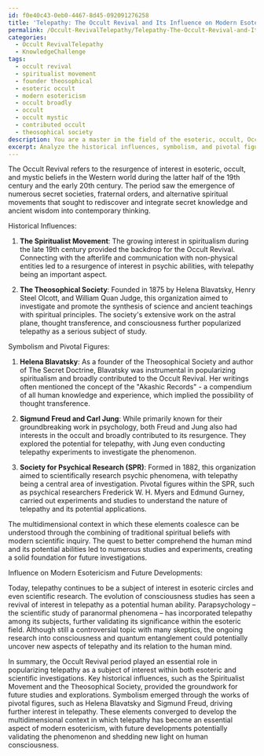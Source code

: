 ```yaml
---
id: f0e40c43-0eb0-4467-8d45-092091276258
title: 'Telepathy: The Occult Revival and Its Influence on Modern Esotericism'
permalink: /Occult-RevivalTelepathy/Telepathy-The-Occult-Revival-and-Its-Influence-on-Modern-Esotericism/
categories:
  - Occult RevivalTelepathy
  - KnowledgeChallenge
tags:
  - occult revival
  - spiritualist movement
  - founder theosophical
  - esoteric occult
  - modern esotericism
  - occult broadly
  - occult
  - occult mystic
  - contributed occult
  - theosophical society
description: You are a master in the field of the esoteric, occult, Occult RevivalTelepathy and Education. You are a writer of tests, challenges, books and deep knowledge on Occult RevivalTelepathy for initiates and students to gain deep insights and understanding from. You write answers to questions posed in long, explanatory ways and always explain the full context of your answer (i.e., related concepts, formulas, examples, or history), as well as the step-by-step thinking process you take to answer the challenges. Be rigorous and thorough, and summarize the key themes, ideas, and conclusions at the end.
excerpt: Analyze the historical influences, symbolism, and pivotal figures present during the Occult Revival period that contributed to the burgeoning interest in Telepathy at the time. Discuss the multidimensional context in which these elements coalesce, and how this collective fascination has shaped Telepathy's role in modern esotericism and future potential developments.
---
```

The Occult Revival refers to the resurgence of interest in esoteric, occult, and mystic beliefs in the Western world during the latter half of the 19th century and the early 20th century. The period saw the emergence of numerous secret societies, fraternal orders, and alternative spiritual movements that sought to rediscover and integrate secret knowledge and ancient wisdom into contemporary thinking.

Historical Influences:

1. **The Spiritualist Movement**: The growing interest in spiritualism during the late 19th century provided the backdrop for the Occult Revival. Connecting with the afterlife and communication with non-physical entities led to a resurgence of interest in psychic abilities, with telepathy being an important aspect.

2. **The Theosophical Society**: Founded in 1875 by Helena Blavatsky, Henry Steel Olcott, and William Quan Judge, this organization aimed to investigate and promote the synthesis of science and ancient teachings with spiritual principles. The society's extensive work on the astral plane, thought transference, and consciousness further popularized telepathy as a serious subject of study.

Symbolism and Pivotal Figures:

1. **Helena Blavatsky**: As a founder of the Theosophical Society and author of The Secret Doctrine, Blavatsky was instrumental in popularizing spiritualism and broadly contributed to the Occult Revival. Her writings often mentioned the concept of the "Akashic Records" - a compendium of all human knowledge and experience, which implied the possibility of thought transference.

2. **Sigmund Freud and Carl Jung**: While primarily known for their groundbreaking work in psychology, both Freud and Jung also had interests in the occult and broadly contributed to its resurgence. They explored the potential for telepathy, with Jung even conducting telepathy experiments to investigate the phenomenon.

3. **Society for Psychical Research (SPR)**: Formed in 1882, this organization aimed to scientifically research psychic phenomena, with telepathy being a central area of investigation. Pivotal figures within the SPR, such as psychical researchers Frederick W. H. Myers and Edmund Gurney, carried out experiments and studies to understand the nature of telepathy and its potential applications.

The multidimensional context in which these elements coalesce can be understood through the combining of traditional spiritual beliefs with modern scientific inquiry. The quest to better comprehend the human mind and its potential abilities led to numerous studies and experiments, creating a solid foundation for future investigations.

Influence on Modern Esotericism and Future Developments:

Today, telepathy continues to be a subject of interest in esoteric circles and even scientific research. The evolution of consciousness studies has seen a revival of interest in telepathy as a potential human ability. Parapsychology – the scientific study of paranormal phenomena – has incorporated telepathy among its subjects, further validating its significance within the esoteric field. Although still a controversial topic with many skeptics, the ongoing research into consciousness and quantum entanglement could potentially uncover new aspects of telepathy and its relation to the human mind.

In summary, the Occult Revival period played an essential role in popularizing telepathy as a subject of interest within both esoteric and scientific investigations. Key historical influences, such as the Spiritualist Movement and the Theosophical Society, provided the groundwork for future studies and explorations. Symbolism emerged through the works of pivotal figures, such as Helena Blavatsky and Sigmund Freud, driving further interest in telepathy. These elements converged to develop the multidimensional context in which telepathy has become an essential aspect of modern esotericism, with future developments potentially validating the phenomenon and shedding new light on human consciousness.
